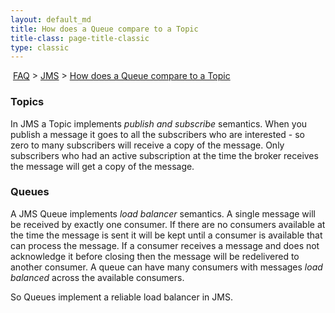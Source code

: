 ```yaml
---
layout: default_md
title: How does a Queue compare to a Topic 
title-class: page-title-classic
type: classic
---
```


 [FAQ](faq) > [JMS](jms) > [How does a Queue compare to a Topic](how-does-a-queue-compare-to-a-topic)


### Topics

In JMS a Topic implements _publish and subscribe_ semantics. When you publish a message it goes to all the subscribers who are interested - so zero to many subscribers will receive a copy of the message. Only subscribers who had an active subscription at the time the broker receives the message will get a copy of the message.

### Queues

A JMS Queue implements _load balancer_ semantics. A single message will be received by exactly one consumer. If there are no consumers available at the time the message is sent it will be kept until a consumer is available that can process the message. If a consumer receives a message and does not acknowledge it before closing then the message will be redelivered to another consumer. A queue can have many consumers with messages _load balanced_ across the available consumers.

So Queues implement a reliable load balancer in JMS.

